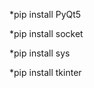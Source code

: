 

*pip install PyQt5<space><space>

*pip install socket<space><space>

*pip install sys<space><space>

*pip install tkinter<space><space>

